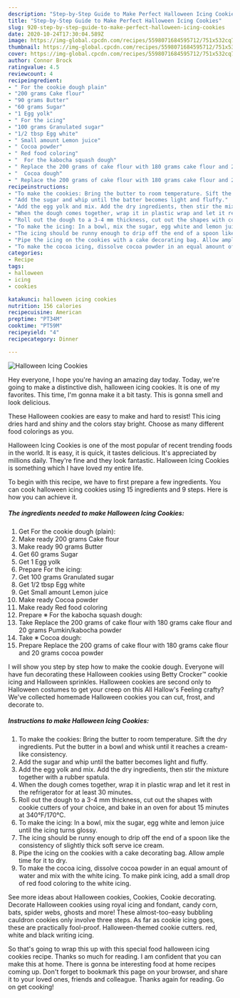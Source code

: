 ```yaml
---
description: "Step-by-Step Guide to Make Perfect Halloween Icing Cookies"
title: "Step-by-Step Guide to Make Perfect Halloween Icing Cookies"
slug: 920-step-by-step-guide-to-make-perfect-halloween-icing-cookies
date: 2020-10-24T17:30:04.589Z
image: https://img-global.cpcdn.com/recipes/5598071684595712/751x532cq70/halloween-icing-cookies-recipe-main-photo.jpg
thumbnail: https://img-global.cpcdn.com/recipes/5598071684595712/751x532cq70/halloween-icing-cookies-recipe-main-photo.jpg
cover: https://img-global.cpcdn.com/recipes/5598071684595712/751x532cq70/halloween-icing-cookies-recipe-main-photo.jpg
author: Connor Brock
ratingvalue: 4.5
reviewcount: 4
recipeingredient:
- " For the cookie dough plain"
- "200 grams Cake flour"
- "90 grams Butter"
- "60 grams Sugar"
- "1 Egg yolk"
- " For the icing"
- "100 grams Granulated sugar"
- "1/2 tbsp Egg white"
- " Small amount Lemon juice"
- " Cocoa powder"
- " Red food coloring"
- "  For the kabocha squash dough"
- " Replace the 200 grams of cake flour with 180 grams cake flour and 20 grams Pumkinkabocha powder"
- "  Cocoa dough"
- " Replace the 200 grams of cake flour with 180 grams cake flour and 20 grams cocoa powder"
recipeinstructions:
- "To make the cookies: Bring the butter to room temperature. Sift the dry ingredients. Put the butter in a bowl and whisk until it reaches a cream-like consistency."
- "Add the sugar and whip until the batter becomes light and fluffy."
- "Add the egg yolk and mix. Add the dry ingredients, then stir the mixture together with a rubber spatula."
- "When the dough comes together, wrap it in plastic wrap and let it rest in the refrigerator for at least 30 minutes."
- "Roll out the dough to a 3-4 mm thickness, cut out the shapes with cookie cutters of your choice, and bake in an oven for about 15 minutes at 340°F/170°C."
- "To make the icing: In a bowl, mix the sugar, egg white and lemon juice until the icing turns glossy."
- "The icing should be runny enough to drip off the end of a spoon like the consistency of slightly thick soft serve ice cream."
- "Pipe the icing on the cookies with a cake decorating bag. Allow ample time for it to dry."
- "To make the cocoa icing, dissolve cocoa powder in an equal amount of water and mix with the white icing. To make pink icing, add a small drop of red food coloring to the white icing."
categories:
- Recipe
tags:
- halloween
- icing
- cookies

katakunci: halloween icing cookies 
nutrition: 156 calories
recipecuisine: American
preptime: "PT34M"
cooktime: "PT59M"
recipeyield: "4"
recipecategory: Dinner

---
```



![Halloween Icing Cookies](https://img-global.cpcdn.com/recipes/5598071684595712/751x532cq70/halloween-icing-cookies-recipe-main-photo.jpg)

Hey everyone, I hope you're having an amazing day today. Today, we're going to make a distinctive dish, halloween icing cookies. It is one of my favorites. This time, I'm gonna make it a bit tasty. This is gonna smell and look delicious.

These Halloween cookies are easy to make and hard to resist! This icing dries hard and shiny and the colors stay bright. Choose as many different food colorings as you.

Halloween Icing Cookies is one of the most popular of recent trending foods in the world. It is easy, it is quick, it tastes delicious. It's appreciated by millions daily. They're fine and they look fantastic. Halloween Icing Cookies is something which I have loved my entire life.


To begin with this recipe, we have to first prepare a few ingredients. You can cook halloween icing cookies using 15 ingredients and 9 steps. Here is how you can achieve it.

<!--inarticleads1-->

##### The ingredients needed to make Halloween Icing Cookies:

1. Get  For the cookie dough (plain):
1. Make ready 200 grams Cake flour
1. Make ready 90 grams Butter
1. Get 60 grams Sugar
1. Get 1 Egg yolk
1. Prepare  For the icing:
1. Get 100 grams Granulated sugar
1. Get 1/2 tbsp Egg white
1. Get  Small amount Lemon juice
1. Make ready  Cocoa powder
1. Make ready  Red food coloring
1. Prepare  ※ For the kabocha squash dough:
1. Take  Replace the 200 grams of cake flour with 180 grams cake flour and 20 grams Pumkin/kabocha powder
1. Take  ※ Cocoa dough:
1. Prepare  Replace the 200 grams of cake flour with 180 grams cake flour and 20 grams cocoa powder


I will show you step by step how to make the cookie dough. Everyone will have fun decorating these Halloween cookies using Betty Crocker™ cookie icing and Halloween sprinkles. Halloween cookies are second only to Halloween costumes to get your creep on this All Hallow&#39;s Feeling crafty? We&#39;ve collected homemade Halloween cookies you can cut, frost, and decorate to. 

<!--inarticleads2-->

##### Instructions to make Halloween Icing Cookies:

1. To make the cookies: Bring the butter to room temperature. Sift the dry ingredients. Put the butter in a bowl and whisk until it reaches a cream-like consistency.
1. Add the sugar and whip until the batter becomes light and fluffy.
1. Add the egg yolk and mix. Add the dry ingredients, then stir the mixture together with a rubber spatula.
1. When the dough comes together, wrap it in plastic wrap and let it rest in the refrigerator for at least 30 minutes.
1. Roll out the dough to a 3-4 mm thickness, cut out the shapes with cookie cutters of your choice, and bake in an oven for about 15 minutes at 340°F/170°C.
1. To make the icing: In a bowl, mix the sugar, egg white and lemon juice until the icing turns glossy.
1. The icing should be runny enough to drip off the end of a spoon like the consistency of slightly thick soft serve ice cream.
1. Pipe the icing on the cookies with a cake decorating bag. Allow ample time for it to dry.
1. To make the cocoa icing, dissolve cocoa powder in an equal amount of water and mix with the white icing. To make pink icing, add a small drop of red food coloring to the white icing.


See more ideas about Halloween cookies, Cookies, Cookie decorating. Decorate Halloween cookies using royal icing and fondant, candy corn, bats, spider webs, ghosts and more! These almost-too-easy bubbling cauldron cookies only involve three steps. As far as cookie icing goes, these are practically fool-proof. Halloween-themed cookie cutters. red, white and black writing icing. 

So that's going to wrap this up with this special food halloween icing cookies recipe. Thanks so much for reading. I am confident that you can make this at home. There is gonna be interesting food at home recipes coming up. Don't forget to bookmark this page on your browser, and share it to your loved ones, friends and colleague. Thanks again for reading. Go on get cooking!
